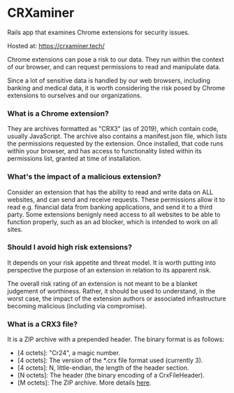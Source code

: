 # CRXaminer

Rails app that examines Chrome extensions for security issues.

Hosted at: https://crxaminer.tech/

Chrome extensions can pose a risk to our data. They run within the context of our browser, and can request permissions to read and manipulate data.

Since a lot of sensitive data is handled by our web browsers, including banking and medical data, it is worth considering the risk posed by Chrome extensions to ourselves and our organizations. 

### What is a Chrome extension?

They are archives formatted as "CRX3" (as of 2019), which contain code, usually JavaScript. The archive also contains a manifest.json file, which lists the permissions requested by the extension. Once installed, that code runs within your browser, and has access to functionality listed within its permissions list, granted at time of installation. 

### What's the impact of a malicious extension?

Consider an extension that has the ability to read and write data on ALL websites, and can send and receive requests. These permissions allow it to read e.g. financial data from banking applications, and send it to a third party. 
Some extensions benignly need access to all websites to be able to function properly, such as an ad blocker, which is intended to work on all sites. 

### Should I avoid high risk extensions?

It depends on your risk appetite and threat model. It is worth putting into perspective the purpose of an extension in relation to its apparent risk. 

The overall risk rating of an extension is not meant to be a blanket judgement of worthiness. Rather, it should be used to understand, in the worst case, the impact of the extension authors or associated infrastructure becoming malicious (including via compromise). 

### What is a CRX3 file?

It is a ZIP archive with a prepended header. The binary format is as follows:
- [4 octets]: "Cr24", a magic number.
- [4 octets]: The version of the *.crx file format used (currently 3).
- [4 octets]: N, little-endian, the length of the header section.
- [N octets]: The header (the binary encoding of a CrxFileHeader).
- [M octets]: The ZIP archive.
More details [here](https://chromium.googlesource.com/chromium/src/+/refs/tags/127.0.6483.0/components/crx_file/crx3.proto).
